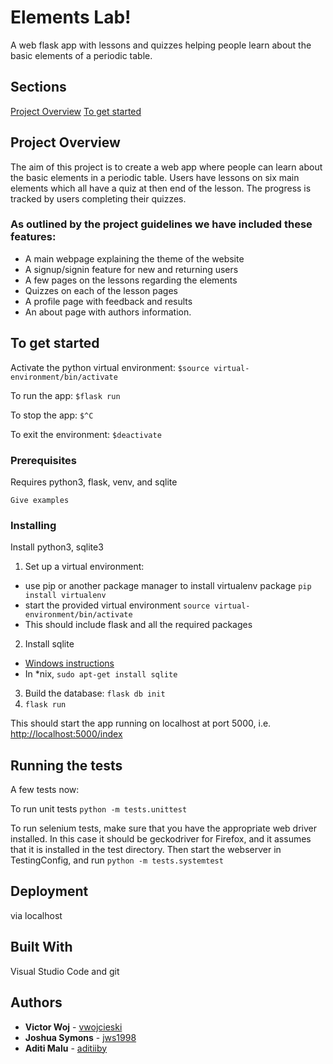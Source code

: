 # Elements Lab!

A web flask app with lessons and quizzes helping people learn about the basic elements of a periodic table.

## Sections
[Project Overview](#project-overview)
[To get started](#to-get-started)

## Project Overview 
The aim of this project is to create a web app where people can learn about the basic elements in a periodic table. Users have lessons on six main elements which all have a quiz at then end of the lesson. The progress is tracked by users completing their quizzes. 

### As outlined by the project guidelines we have included these features: 
* A main webpage explaining the theme of the website
* A signup/signin feature for new and returning users
* A few pages on the lessons regarding the elements 
* Quizzes on each of the lesson pages 
* A profile page with feedback and results
* An about page with authors information.


## To get started

Activate the python virtual environment:
`$source virtual-environment/bin/activate`

To run the app:
`$flask run`

To stop the app:
`$^C`

To exit the environment:
`$deactivate`

### Prerequisites

Requires python3, flask, venv, and sqlite

```
Give examples
```

### Installing

Install python3, sqlite3

1. Set up a virtual environment:
 - use pip or another package manager to install virtualenv package `pip install virtualenv`
 - start the provided virtual environment
   `source virtual-environment/bin/activate`
 - This should include flask and all the required packages
2. Install sqlite
 - [Windows instructions](http://www.sqlitetutorial.net/download-install-sqlite/)
 - In \*nix, `sudo apt-get install sqlite`
3. Build the database: `flask db init`
4. `flask run`

This should start the app running on localhost at port 5000, i.e. [http://localhost:5000/index](http://localhost:5000/index)

## Running the tests

A few tests now:

To run unit tests
`python -m tests.unittest`

To run selenium tests, make sure that you have the 
appropriate web driver installed. In this case it should be geckodriver for Firefox, 
and it assumes that it is installed in the test directory.
Then start the webserver in TestingConfig, and run
`python -m tests.systemtest`

## Deployment

via localhost

## Built With

Visual Studio Code and git


## Authors

* **Victor Woj** - [vwojcieski](https://github.com/vwojcieski)
* **Joshua Symons** - [jws1998](https://github.com/jws1998)
* **Aditi Malu** - [aditiiby](https://github.com/aditiiby)
